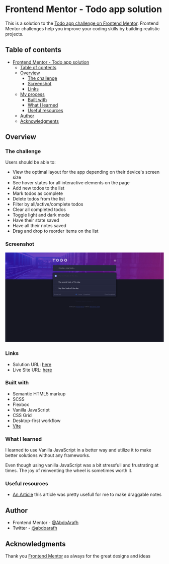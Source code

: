 # Frontend Mentor - Todo app solution

This is a solution to the [Todo app challenge on Frontend Mentor](https://www.frontendmentor.io/challenges/todo-app-Su1_KokOW). Frontend Mentor challenges help you improve your coding skills by building realistic projects. 

## Table of contents

- [Frontend Mentor - Todo app solution](#frontend-mentor---todo-app-solution)
  - [Table of contents](#table-of-contents)
  - [Overview](#overview)
    - [The challenge](#the-challenge)
    - [Screenshot](#screenshot)
    - [Links](#links)
  - [My process](#my-process)
    - [Built with](#built-with)
    - [What I learned](#what-i-learned)
    - [Useful resources](#useful-resources)
  - [Author](#author)
  - [Acknowledgments](#acknowledgments)

## Overview

### The challenge

Users should be able to:

- View the optimal layout for the app depending on their device's screen size
- See hover states for all interactive elements on the page
- Add new todos to the list
- Mark todos as complete
- Delete todos from the list
- Filter by all/active/complete todos
- Clear all completed todos
- Toggle light and dark mode
- Have their state saved
- Have all their notes saved
- Drag and drop to reorder items on the list

### Screenshot

![screenshot](./screenshot.png)

### Links

- Solution URL: [here](https://github.com/AbdoArafh/todo-app)
- Live Site URL: [here](https://abdoarafh.github.io/todo-app/)

### Built with

- Semantic HTML5 markup
- SCSS
- Flexbox
- Vanilla JavaScript
- CSS Grid
- Desktop-first workflow
- [Vite](https://vitejs.dev/)

### What I learned

I learned to use Vanilla JavaScript in a better way and utilize it
to make better solutions without any frameworks.

Even though using vanilla JavaScript was a bit stressfull and frustrating
at times. The joy of reinventing the wheel is sometimes worth it.

### Useful resources

- [An Article](https://webdevtrick.com/html-drag-and-drop-list/) this article
was pretty usefull for me to make draggable notes

## Author

- Frontend Mentor - [@AbdoArafh](https://www.frontendmentor.io/profile/AbdoArafh)
- Twitter - [@abdoarafh](https://www.twitter.com/abdoarafh)

## Acknowledgments

Thank you [Frontend Mentor](https://www.frontendmentor.io/) as always for the great designs and ideas